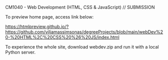CM1040 - Web Development (HTML, CSS & JavaScript) // SUBMISSION

To preview home page, access link below:

https://htmlpreview.github.io/?https://github.com/viljamassimsonas/degreeProjects/blob/main/webDev%20-%20HTML%2C%20CSS%20%26%20JS/index.html

To experience the whole site, download webdev.zip and run it with a local Python server.
